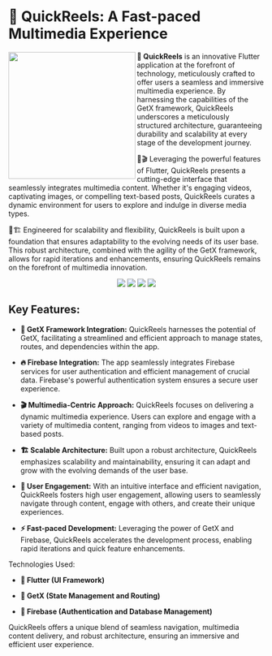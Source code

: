 # 🚀 QuickReels: A Fast-paced Multimedia Experience

<img width="auto" height="250px" align="left" src="screenshots/logo.png" />

**🚀 QuickReels** is an innovative Flutter application at the forefront of technology, meticulously crafted to offer users a seamless and immersive multimedia experience. By harnessing the capabilities of the GetX framework, QuickReels underscores a meticulously structured architecture, guaranteeing durability and scalability at every stage of the development journey.

📱🎬 Leveraging the powerful features of Flutter, QuickReels presents a cutting-edge interface that seamlessly integrates multimedia content. Whether it's engaging videos, captivating images, or compelling text-based posts, QuickReels curates a dynamic environment for users to explore and indulge in diverse media types.

🔧🏗️ Engineered for scalability and flexibility, QuickReels is built upon a foundation that ensures adaptability to the evolving needs of its user base. This robust architecture, combined with the agility of the GetX framework, allows for rapid iterations and enhancements, ensuring QuickReels remains on the forefront of multimedia innovation.

<p align="center">
  <img src="https://img.shields.io/badge/Android%20Studio-3DDC84.svg?style=for-the-badge&logo=android-studio&logoColor=white" />
  <img src="https://img.shields.io/badge/Flutter-02569B?style=for-the-badge&logo=flutter&logoColor=white" />
  <img src="https://img.shields.io/badge/firebase-ffca28?style=for-the-badge&logo=firebase&logoColor=black" />
  <img src="https://img.shields.io/badge/Dart-0175C2?style=for-the-badge&logo=dart&logoColor=white" />
</p>

## Key Features:

* **🔄 GetX Framework Integration:** QuickReels harnesses the potential of GetX, facilitating a streamlined and efficient approach to manage states, routes, and dependencies within the app.

* **🔥 Firebase Integration:** The app seamlessly integrates Firebase services for user authentication and efficient management of crucial data. Firebase's powerful authentication system ensures a secure user experience.

* **🎬 Multimedia-Centric Approach:** QuickReels focuses on delivering a dynamic multimedia experience. Users can explore and engage with a variety of multimedia content, ranging from videos to images and text-based posts.

* **🏗️ Scalable Architecture:** Built upon a robust architecture, QuickReels emphasizes scalability and maintainability, ensuring it can adapt and grow with the evolving demands of the user base.

* **🤝 User Engagement:** With an intuitive interface and efficient navigation, QuickReels fosters high user engagement, allowing users to seamlessly navigate through content, engage with others, and create their unique experiences.

* **⚡ Fast-paced Development:** Leveraging the power of GetX and Firebase, QuickReels accelerates the development process, enabling rapid iterations and quick feature enhancements.

Technologies Used:

* **📱 Flutter (UI Framework)**

* **🚦 GetX (State Management and Routing)**

* **🔐 Firebase (Authentication and Database Management)**

QuickReels offers a unique blend of seamless navigation, multimedia content delivery, and robust architecture, ensuring an immersive and efficient user experience.
